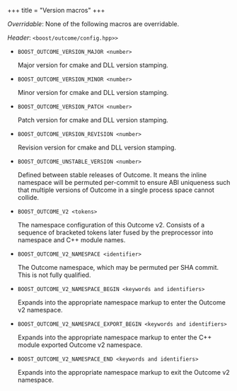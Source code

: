 +++
title = "Version macros"
+++

*Overridable*: None of the following macros are overridable.

*Header*: `<boost/outcome/config.hpp>>`

- <a name="version-major"></a>`BOOST_OUTCOME_VERSION_MAJOR <number>`

    Major version for cmake and DLL version stamping.
 
- <a name="version-minor"></a>`BOOST_OUTCOME_VERSION_MINOR <number>`

    Minor version for cmake and DLL version stamping.

- <a name="version-patch"></a>`BOOST_OUTCOME_VERSION_PATCH <number>`

    Patch version for cmake and DLL version stamping.
 
- <a name="version-revision"></a>`BOOST_OUTCOME_VERSION_REVISION <number>`

    Revision version for cmake and DLL version stamping.

- <a name="unstable-version"></a>`BOOST_OUTCOME_UNSTABLE_VERSION <number>`

    Defined between stable releases of Outcome. It means the inline namespace will be permuted per-commit to ensure ABI uniqueness such that multiple versions of Outcome in a single process space cannot collide.

- <a name="v2"></a>`BOOST_OUTCOME_V2 <tokens>`

    The namespace configuration of this Outcome v2. Consists of a sequence of bracketed tokens later fused by the preprocessor into namespace and C++ module names.
    
- <a name="v2-namespace"></a>`BOOST_OUTCOME_V2_NAMESPACE <identifier>`

    The Outcome namespace, which may be permuted per SHA commit. This is not fully qualified.

- <a name="v2-namespace-begin"></a>`BOOST_OUTCOME_V2_NAMESPACE_BEGIN <keywords and identifiers>`

    Expands into the appropriate namespace markup to enter the Outcome v2 namespace.

- <a name="v2-namespace-export-begin"></a>`BOOST_OUTCOME_V2_NAMESPACE_EXPORT_BEGIN <keywords and identifiers>`

    Expands into the appropriate namespace markup to enter the C++ module exported Outcome v2 namespace.

- <a name="v2-namespace-end"></a>`BOOST_OUTCOME_V2_NAMESPACE_END <keywords and identifiers>`

    Expands into the appropriate namespace markup to exit the Outcome v2 namespace.

